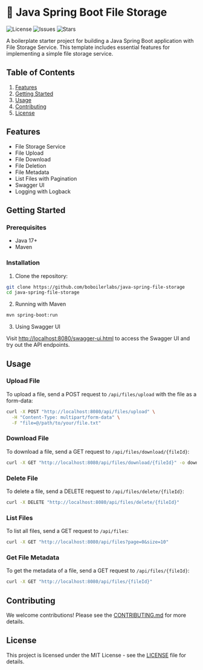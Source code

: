 # 🚀 Java Spring Boot File Storage

![License](https://img.shields.io/github/license/boilerlabs/java-spring-file-storage)
![Issues](https://img.shields.io/github/issues/boilerlabs/java-spring-file-storage)
![Stars](https://img.shields.io/github/stars/boilerlabs/java-spring-file-storage)

A boilerplate starter project for building a Java Spring Boot application with File Storage Service. This template includes essential features for implementing a simple file storage service.

## Table of Contents
1. [Features](#features)
2. [Getting Started](#getting-started)
3. [Usage](#usage)
4. [Contributing](#contributing)
5. [License](#license)

## Features
- File Storage Service
- File Upload
- File Download
- File Deletion
- File Metadata
- List Files with Pagination
- Swagger UI
- Logging with Logback

## Getting Started

### Prerequisites
- Java 17+
- Maven

### Installation
1. Clone the repository:

```bash
git clone https://github.com/boboilerlabs/java-spring-file-storage
cd java-spring-file-storage
```

2. Running with Maven

```bash
mvn spring-boot:run
```

3. Using Swagger UI

Visit [http://localhost:8080/swagger-ui.html](http://localhost:8080/swagger-ui.html) to access the Swagger UI and try out the API endpoints.

## Usage

### Upload File
To upload a file, send a POST request to `/api/files/upload` with the file as a form-data:

```bash
curl -X POST "http://localhost:8080/api/files/upload" \
  -H "Content-Type: multipart/form-data" \
  -F "file=@/path/to/your/file.txt"
```

### Download File

To download a file, send a GET request to `/api/files/download/{fileId}`:

```bash
curl -X GET "http://localhost:8080/api/files/download/{fileId}" -o downloaded_file.txt
```

### Delete File

To delete a file, send a DELETE request to `/api/files/delete/{fileId}`:

```bash
curl -X DELETE "http://localhost:8080/api/files/delete/{fileId}"
```

### List Files

To list all files, send a GET request to `/api/files`:

```bash
curl -X GET "http://localhost:8080/api/files?page=0&size=10"
```

### Get File Metadata

To get the metadata of a file, send a GET request to `/api/files/{fileId}`:

```bash
curl -X GET "http://localhost:8080/api/files/{fileId}"
```

## Contributing
We welcome contributions! Please see the [CONTRIBUTING.md](./CONTRIBUTING.md) for more details.

## License
This project is licensed under the MIT License - see the [LICENSE](./LICENSE) file for details.